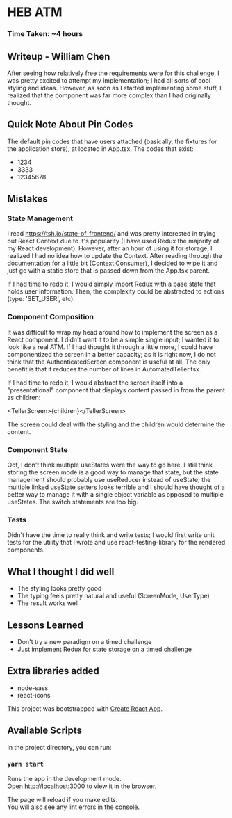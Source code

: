 # HEB ATM

### Time Taken: ~4 hours

## Writeup - William Chen

After seeing how relatively free the requirements were for this challenge, I was pretty excited to attempt my implementation; I had all sorts of cool styling and ideas. However, as soon as I started implementing some stuff, I realized that the component was far more complex than I had originally thought.

## Quick Note About Pin Codes
The default pin codes that have users attached (basically, the fixtures for the application store), at located in App.tsx. 
The codes that exist:
<ul>
  <li>1234</li>
  <li>3333</li>
  <li>12345678</li>
</ul>

## Mistakes

### State Management
I read https://tsh.io/state-of-frontend/ and was pretty interested in trying out React Context due to it's popularity (I have used Redux the majority of my React development). However, after an hour of using it for storage, I realized I had no idea how to update the Context. After reading through the documentation for a little bit (Context.Consumer), I decided to wipe it and just go with a static store that is passed down from the App.tsx parent. 

If I had time to redo it, I would simply import Redux with a base state that holds user information. Then, the complexity could be abstracted to actions (type: 'SET_USER', etc).

### Component Composition
It was difficult to wrap my head around how to implement the screen as a React component. I didn't want it to be a simple single input; I wanted it to look like a real ATM. If I had thought it through a little more, I could have componentized the screen in a better capacity; as it is right now, I do not think that the AuthenticatedScreen component is useful at all. The only benefit is that it reduces the number of lines in AutomatedTeller.tsx.

If I had time to redo it, I would abstract the screen itself into a "presentational" component that displays content passed in from the parent as children:

\<TellerScreen\>{children}\</TellerScreen\>

The screen could deal with the styling and the children would determine the content.

### Component State
Oof, I don't think multiple useStates were the way to go here. I still think storing the screen mode is a good way to manage that state, but the state management should probably use useReducer instead of useState; the multiple linked useState setters looks terrible and I should have thought of a better way to manage it with a single object variable as opposed to multiple useStates. The switch statements are too big.

### Tests
Didn't have the time to really think and write tests; I would first write unit tests for the utility that I wrote and use react-testing-library for the rendered components.

## What I thought I did well
<ul>
<li>The styling looks pretty good</li>
<li>The typing feels pretty natural and useful (ScreenMode, UserType)</li>
<li>The result works well</li>
</ul>

## Lessons Learned
<ul>
<li>Don't try a new paradigm on a timed challenge</li>
<li>Just implement Redux for state storage on a timed challenge</li>
</ul>

## Extra libraries added 
<ul>
<li>node-sass</li>
<li>react-icons</li>
</ul>

This project was bootstrapped with [Create React App](https://github.com/facebook/create-react-app).

## Available Scripts

In the project directory, you can run:

### `yarn start`

Runs the app in the development mode.<br />
Open [http://localhost:3000](http://localhost:3000) to view it in the browser.

The page will reload if you make edits.<br />
You will also see any lint errors in the console.
